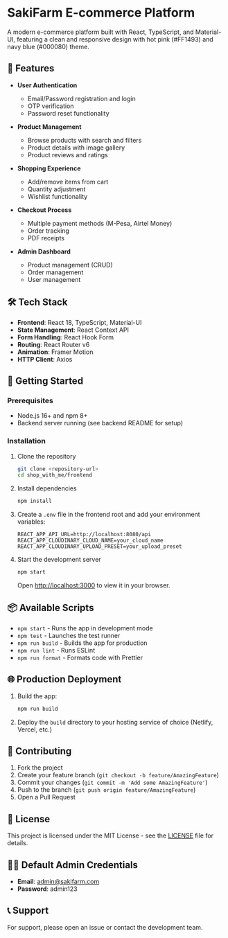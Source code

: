 # SakiFarm E-commerce Platform

A modern e-commerce platform built with React, TypeScript, and Material-UI, featuring a clean and responsive design with hot pink (#FF1493) and navy blue (#000080) theme.

## 🚀 Features

- **User Authentication**
  - Email/Password registration and login
  - OTP verification
  - Password reset functionality

- **Product Management**
  - Browse products with search and filters
  - Product details with image gallery
  - Product reviews and ratings

- **Shopping Experience**
  - Add/remove items from cart
  - Quantity adjustment
  - Wishlist functionality

- **Checkout Process**
  - Multiple payment methods (M-Pesa, Airtel Money)
  - Order tracking
  - PDF receipts

- **Admin Dashboard**
  - Product management (CRUD)
  - Order management
  - User management

## 🛠 Tech Stack

- **Frontend**: React 18, TypeScript, Material-UI
- **State Management**: React Context API
- **Form Handling**: React Hook Form
- **Routing**: React Router v6
- **Animation**: Framer Motion
- **HTTP Client**: Axios

## 🚀 Getting Started

### Prerequisites

- Node.js 16+ and npm 8+
- Backend server running (see backend README for setup)

### Installation

1. Clone the repository
   ```bash
   git clone <repository-url>
   cd shop_with_me/frontend
   ```

2. Install dependencies
   ```bash
   npm install
   ```

3. Create a `.env` file in the frontend root and add your environment variables:
   ```env
   REACT_APP_API_URL=http://localhost:8080/api
   REACT_APP_CLOUDINARY_CLOUD_NAME=your_cloud_name
   REACT_APP_CLOUDINARY_UPLOAD_PRESET=your_upload_preset
   ```

4. Start the development server
   ```bash
   npm start
   ```
   Open [http://localhost:3000](http://localhost:3000) to view it in your browser.

## 📦 Available Scripts

- `npm start` - Runs the app in development mode
- `npm test` - Launches the test runner
- `npm run build` - Builds the app for production
- `npm run lint` - Runs ESLint
- `npm run format` - Formats code with Prettier

## 🌐 Production Deployment

1. Build the app:
   ```bash
   npm run build
   ```

2. Deploy the `build` directory to your hosting service of choice (Netlify, Vercel, etc.)

## 🤝 Contributing

1. Fork the project
2. Create your feature branch (`git checkout -b feature/AmazingFeature`)
3. Commit your changes (`git commit -m 'Add some AmazingFeature'`)
4. Push to the branch (`git push origin feature/AmazingFeature`)
5. Open a Pull Request

## 📄 License

This project is licensed under the MIT License - see the [LICENSE](LICENSE) file for details.

## 👨‍💻 Default Admin Credentials

- **Email**: admin@sakifarm.com
- **Password**: admin123

## 📞 Support

For support, please open an issue or contact the development team.

